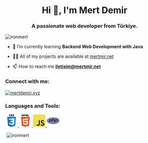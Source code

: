 <h1 align="center">Hi 👋, I'm Mert Demir</h1>
<h3 align="center">A passionate web developer from Türkiye.</h3>

<p align="left"> <img src="https://komarev.com/ghpvc/?username=ironmert&label=Profile%20views&color=0e75b6&style=flat" alt="ironmert" /> </p>

- 🌱 I’m currently learning **Backend Web Development with Java**

- 👨‍💻 All of my projects are available at [mertmir.net](mertmir.net)

- 📫 How to reach me **iletisim@mertmir.net**

<h3 align="left">Connect with me:</h3>
<p align="left">
<a href="https://instagram.com/mertdemir.xyz" target="blank"><img align="center" src="https://raw.githubusercontent.com/rahuldkjain/github-profile-readme-generator/master/src/images/icons/Social/instagram.svg" alt="mertdemir.xyz" height="30" width="40" /></a>
</p>

<h3 align="left">Languages and Tools:</h3>
<p align="left"> <a href="https://www.w3schools.com/css/" target="_blank" rel="noreferrer"> <img src="https://raw.githubusercontent.com/devicons/devicon/master/icons/css3/css3-original-wordmark.svg" alt="css3" width="40" height="40"/> </a> <a href="https://www.w3.org/html/" target="_blank" rel="noreferrer"> <img src="https://raw.githubusercontent.com/devicons/devicon/master/icons/html5/html5-original-wordmark.svg" alt="html5" width="40" height="40"/> </a> <a href="https://developer.mozilla.org/en-US/docs/Web/JavaScript" target="_blank" rel="noreferrer"> <img src="https://raw.githubusercontent.com/devicons/devicon/master/icons/javascript/javascript-original.svg" alt="javascript" width="40" height="40"/> </a> <a href="https://www.php.net" target="_blank" rel="noreferrer"> <img src="https://raw.githubusercontent.com/devicons/devicon/master/icons/php/php-original.svg" alt="php" width="40" height="40"/> </a> </p>

<p>&nbsp;<img align="center" src="https://github-readme-stats.vercel.app/api?username=ironmert&show_icons=true&locale=en" alt="ironmert" /></p>
